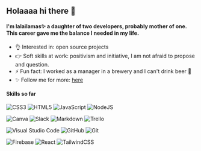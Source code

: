 

## Holaaaa hi there 👋
#### I'm lalailamas✨ a daughter of two developers, probably mother of one. This career gave me the balance I needed in my life.

- 👌 Interested in: open source projects
- 👉 Soft skills at work: positivism and initiative, I am not afraid to propose and question.
- ⚡ Fun fact: I worked as a manager in a brewery and I can't drink beer 🍺
- ✨ Follow me for more: [here](https://www.linkedin.com/in/lalailamas/ "Linkedin")

#### Skills so far

![CSS3](https://img.shields.io/badge/css3-%231572B6.svg?style=for-the-badge&logo=css3&logoColor=white) ![HTML5](https://img.shields.io/badge/html5-%23E34F26.svg?style=for-the-badge&logo=html5&logoColor=white) ![JavaScript](https://img.shields.io/badge/javascript-%23323330.svg?style=for-the-badge&logo=javascript&logoColor=%23F7DF1E) ![NodeJS](https://img.shields.io/badge/node.js-6DA55F?style=for-the-badge&logo=node.js&logoColor=white)

![Canva](https://img.shields.io/badge/Canva-%2300C4CC.svg?style=for-the-badge&logo=Canva&logoColor=white) ![Slack](https://img.shields.io/badge/Slack-4A154B?style=for-the-badge&logo=slack&logoColor=white) ![Markdown](https://img.shields.io/badge/markdown-%23000000.svg?style=for-the-badge&logo=markdown&logoColor=white) ![Trello](https://img.shields.io/badge/Trello-%23026AA7.svg?style=for-the-badge&logo=Trello&logoColor=white)

![Visual Studio Code](https://img.shields.io/badge/Visual%20Studio%20Code-0078d7.svg?style=for-the-badge&logo=visual-studio-code&logoColor=white) ![GitHub](https://img.shields.io/badge/github-%23121011.svg?style=for-the-badge&logo=github&logoColor=white) ![Git](https://img.shields.io/badge/git-%23F05033.svg?style=for-the-badge&logo=git&logoColor=white)

![Firebase](https://img.shields.io/badge/firebase-%23039BE5.svg?style=for-the-badge&logo=firebase) ![React](https://img.shields.io/badge/react-%23039BE5.svg?style=for-the-badge&logo=react) ![TailwindCSS](https://img.shields.io/badge/tailwindcss-%23039BE5.svg?style=for-the-badge&logo=tailwindcss)








